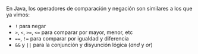 En Java, los operadores de comparación y negación son similares a los que ya vimos: 

* `!` para negar
* `>`, `<`, `>=`, `<=` para comparar por mayor, menor, etc
* `==`, `!=` para comparar por igualdad y diferencia
* `&&` y `||` para la conjunción y disyunción lógica (_and_ y _or_)